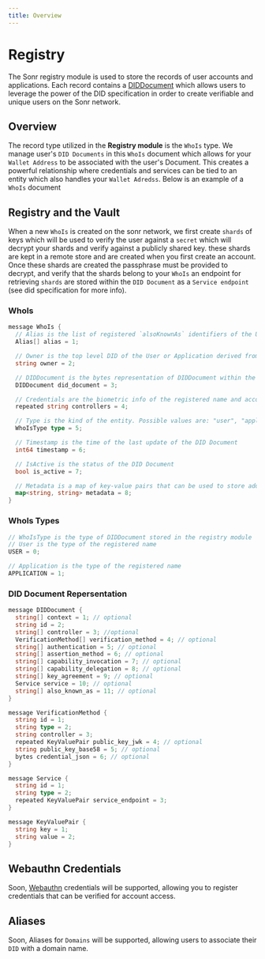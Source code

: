 ```yaml
---
title: Overview
---
```

# Registry
The Sonr registry module is used to store the records of user accounts and applications. Each record contains a [DIDDocument](https://www.w3.org/TR/did-core/) which allows users to leverage the power of the DID specification in order to create verifiable and unique users on the Sonr network. 

## Overview

The record type utilized in the **Registry module** is the `WhoIs` type. We manage user's `DID Documents` in this `WhoIs` document which allows for your `Wallet Address` to be associated with the user's Document. This creates a powerful relationship where credentials and services can be tied to an entity which also handles your `Wallet Adredss`. Below is an example of a `WhoIs` document

## Registry and the Vault
When a new `WhoIs` is created on the sonr network, we first create `shards` of keys which will be used to verify the user against a `secret` which will decrypt your shards and verify against a publicly shared key. these shards are kept in a remote store and are created when you first create an account. Once these shards are created the passphrase must be provided to decrypt, and verify that the shards belong to your `WhoIs` an endpoint for retrieving `shards` are stored within the `DID Document` as a `Service endpoint` (see did specification for more info).

### WhoIs
```go
message WhoIs {
  // Alias is the list of registered `alsoKnownAs` identifiers of the User or Application
  Alias[] alias = 1;

  // Owner is the top level DID of the User or Application derived from the multisignature wallet.
  string owner = 2;

  // DIDDocument is the bytes representation of DIDDocument within the WhoIs. Initially marshalled as JSON.
  DIDDocument did_document = 3;

  // Credentials are the biometric info of the registered name and account encoded with public key
  repeated string controllers = 4;

  // Type is the kind of the entity. Possible values are: "user", "application"
  WhoIsType type = 5;

  // Timestamp is the time of the last update of the DID Document
  int64 timestamp = 6;

  // IsActive is the status of the DID Document
  bool is_active = 7;

  // Metadata is a map of key-value pairs that can be used to store additional information about the DID Document
  map<string, string> metadata = 8;
}
```

### WhoIs Types
```go
// WhoIsType is the type of DIDDocument stored in the registry module
// User is the type of the registered name
USER = 0;

// Application is the type of the registered name
APPLICATION = 1;
```

### DID Document Repersentation

```go
message DIDDocument {
  string[] context = 1; // optional
  string id = 2;
  string[] controller = 3; //optional
  VerificationMethod[] verification_method = 4; // optional
  string[] authentication = 5; // optional
  string[] assertion_method = 6; // optional
  string[] capability_invocation = 7; // optional
  string[] capability_delegation = 8; // optional
  string[] key_agreement = 9; // optional
  Service service = 10; // optional
  string[] also_known_as = 11; // optional
}

message VerificationMethod {
  string id = 1;
  string type = 2;
  string controller = 3;
  repeated KeyValuePair public_key_jwk = 4; // optional
  string public_key_base58 = 5; // optional
  bytes credential_json = 6; // optional
}

message Service {
  string id = 1;
  string type = 2;
  repeated KeyValuePair service_endpoint = 3;
}

message KeyValuePair {
  string key = 1;
  string value = 2;
}
```


## Webauthn Credentials
Soon, [Webauthn](https://webauthn.io/) credentials will be supported, allowing you to register credentials that can be verified for account access.

## Aliases
Soon, Aliases for `Domains` will be supported, allowing users to associate their `DID` with a domain name.




